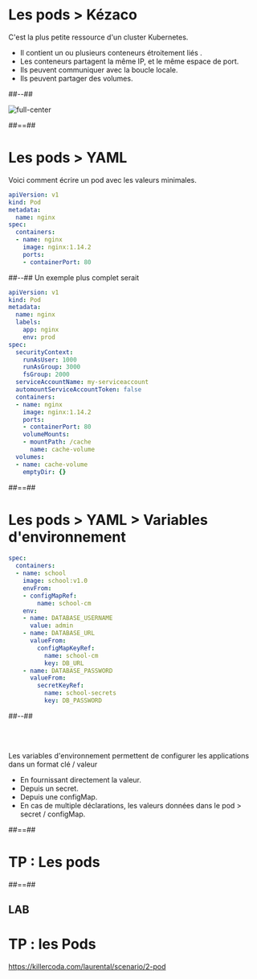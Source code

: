 <!-- .slide: class="two-column" -->

# Les pods > **Kézaco**

C'est la plus petite ressource d'un cluster Kubernetes. 
* Il contient un ou plusieurs conteneurs étroitement liés .
* Les conteneurs partagent la même IP, et le même espace de port.
* Ils peuvent communiquer avec la boucle locale.
* Ils peuvent partager des volumes.

##--##
<br>

![full-center](./assets/images/pods.png)

##==##

<!-- .slide: class="with-code-bg-dark two-column" -->

# Les pods > **YAML**
Voici comment écrire un pod avec les valeurs minimales.
```yaml
apiVersion: v1
kind: Pod
metadata:
  name: nginx
spec:
  containers:
  - name: nginx
    image: nginx:1.14.2
    ports:
    - containerPort: 80
```
##--##
Un exemple plus complet serait
```yaml
apiVersion: v1
kind: Pod
metadata:
  name: nginx
  labels: 
    app: nginx
    env: prod
spec:
  securityContext:
    runAsUser: 1000
    runAsGroup: 3000
    fsGroup: 2000
  serviceAccountName: my-serviceaccount
  automountServiceAccountToken: false
  containers:
  - name: nginx
    image: nginx:1.14.2
    ports:
    - containerPort: 80
    volumeMounts:
    - mountPath: /cache
      name: cache-volume
  volumes:
  - name: cache-volume
    emptyDir: {}
```
##==##

<!-- .slide: class="with-code-bg-dark two-column" -->

# Les pods > YAML > **Variables d'environnement**

```yaml
spec:
  containers:
  - name: school
    image: school:v1.0
    envFrom:
    - configMapRef:
        name: school-cm
    env:
    - name: DATABASE_USERNAME
      value: admin
    - name: DATABASE_URL
      valueFrom:
        configMapKeyRef:
          name: school-cm
          key: DB_URL
    - name: DATABASE_PASSWORD
      valueFrom:
        secretKeyRef:
          name: school-secrets
          key: DB_PASSWORD
```

##--##

<br><br>

Les variables d'environnement permettent de configurer les applications dans un format clé / valeur
* En fournissant directement la valeur.
* Depuis un secret.
* Depuis une configMap.
* En cas de multiple déclarations, les valeurs données dans le pod > secret / configMap.

##==##

<!-- .slide: class="transition-bg-sfeir-2"-->

# TP : Les pods

##==##

<!-- .slide: class="exercice"-->
## LAB
# TP : les Pods

https://killercoda.com/laurental/scenario/2-pod

